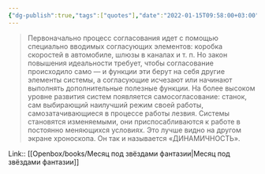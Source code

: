 ```yaml
---
{"dg-publish":true,"tags":["quotes"],"date":"2022-01-15T09:58:00+03:00","title":"Процесс согласования","modified_at":"2022-06-03T09:07:43+03:00","aliases":"Процесс согласования","dg-path":"/quotes/202201150958.md","permalink":"/quotes/202201150958/","dgPassFrontmatter":true}
---
```



> Первоначально процесс согласования идет с помощью специально вводимых согласующих элементов: коробка скоростей в автомобиле, шлюзы в каналах и т. п. Но закон повышения идеальности требует, чтобы согласование происходило само — и функции эти берут на себя другие элементы системы, а согласующие исчезают или начинают выполнять дополнительные полезные функции. На более высоком уровне развития систем появляется самосогласование: станок, сам выбирающий наилучший режим своей работы, самозатачивающиеся в процессе работы лезвия. Системы становятся изменяемыми, они приспосабливаются к работе в постоянно меняющихся условиях. Это лучше видно на другом экране хроноскопа. Он так и называется «ДИНАМИЧНОСТЬ». 

Link:: [[Openbox/books/Месяц под звёздами фантазии|Месяц под звёздами фантазии]]
